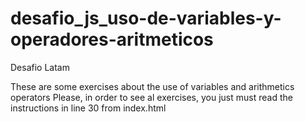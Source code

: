 # desafio_js_uso-de-variables-y-operadores-aritmeticos

Desafio Latam

These are some exercises about the use of variables and arithmetics operators
Please, in order to see al exercises, you just must read the instructions in line 30 from index.html 

